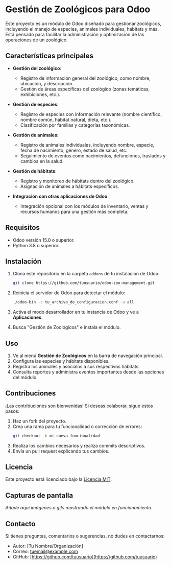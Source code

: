# Gestión de Zoológicos para Odoo

Este proyecto es un módulo de Odoo diseñado para gestionar zoológicos, incluyendo el manejo de especies, animales individuales, hábitats y más. Está pensado para facilitar la administración y optimización de las operaciones de un zoológico.

## Características principales

- **Gestión del zoológico**:
  - Registro de información general del zoológico, como nombre, ubicación, y descripción.
  - Gestión de áreas específicas del zoológico (zonas temáticas, exhibiciones, etc.).

- **Gestión de especies**: 
  - Registro de especies con información relevante (nombre científico, nombre común, hábitat natural, dieta, etc.).
  - Clasificación por familias y categorías taxonómicas.

- **Gestión de animales**: 
  - Registro de animales individuales, incluyendo nombre, especie, fecha de nacimiento, género, estado de salud, etc.
  - Seguimiento de eventos como nacimientos, defunciones, traslados y cambios en la salud.

- **Gestión de hábitats**: 
  - Registro y monitoreo de hábitats dentro del zoológico.
  - Asignación de animales a hábitats específicos.

- **Integración con otras aplicaciones de Odoo**: 
  - Integración opcional con los módulos de inventario, ventas y recursos humanos para una gestión más completa.

## Requisitos

- Odoo versión 15.0 o superior.
- Python 3.8 o superior.

## Instalación

1. Clona este repositorio en la carpeta `addons` de tu instalación de Odoo:
   ```bash
   git clone https://github.com/tuusuario/odoo-zoo-management.git
   ```

2. Reinicia el servidor de Odoo para detectar el módulo:
   ```bash
   ./odoo-bin -c tu_archivo_de_configuracion.conf -u all
   ```

3. Activa el modo desarrollador en tu instancia de Odoo y ve a **Aplicaciones**.

4. Busca "Gestión de Zoológicos" e instala el módulo.

## Uso

1. Ve al menú **Gestión de Zoológicos** en la barra de navegación principal.
2. Configura las especies y hábitats disponibles.
3. Registra los animales y asócialos a sus respectivos hábitats.
4. Consulta reportes y administra eventos importantes desde las opciones del módulo.

## Contribuciones

¡Las contribuciones son bienvenidas! Si deseas colaborar, sigue estos pasos:

1. Haz un fork del proyecto.
2. Crea una rama para tu funcionalidad o corrección de errores:
   ```bash
   git checkout -b mi-nueva-funcionalidad
   ```
3. Realiza los cambios necesarios y realiza commits descriptivos.
4. Envía un pull request explicando tus cambios.

## Licencia

Este proyecto está licenciado bajo la [Licencia MIT](LICENSE).

## Capturas de pantalla

*Añade aquí imágenes o gifs mostrando el módulo en funcionamiento.*

## Contacto

Si tienes preguntas, comentarios o sugerencias, no dudes en contactarnos:

- Autor: [Tu Nombre/Organización]
- Correo: tuemail@example.com
- GitHub: [https://github.com/tuusuario](https://github.com/tuusuario)
